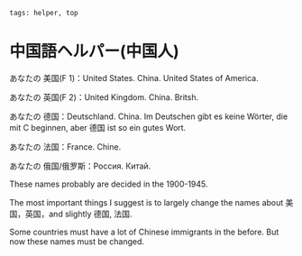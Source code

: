 ```
tags: helper, top
```


# 中国語ヘルパー(中国人)


あなたの 美国(F 1)：United States. China. United States of America.

あなたの 英国(F 2)：United Kingdom. China. Britsh.

あなたの 德国：Deutschland. China. Im Deutschen gibt es keine Wörter, die mit C beginnen, aber 德国 ist so ein gutes Wort.

あなたの 法国：France. Chine.

あなたの 俄国/俄罗斯：Россия. Китай.

These names probably are decided in the 1900-1945.

The most important things I suggest is to largely change the names about 美国，英国，and slightly 德国, 法国.

Some countries must have a lot of Chinese immigrants in the before. But now these names must be changed.